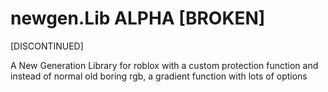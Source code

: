 # newgen.Lib ALPHA [BROKEN]

[DISCONTINUED]

A New Generation Library for roblox with a custom protection function and instead of normal old boring rgb, a gradient function with lots of options
